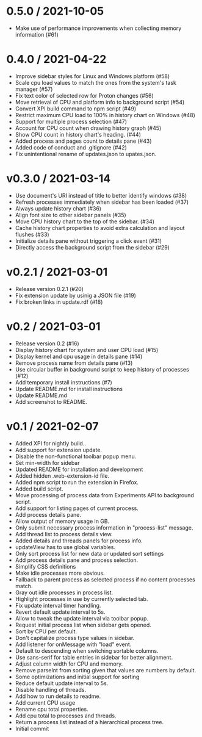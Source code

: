 
0.5.0 / 2021-10-05
==================

  * Make use of performance improvements when collecting memory information (#61)

0.4.0 / 2021-04-22
==================

  * Improve sidebar styles for Linux and Windows platform (#58)
  * Scale cpu load values to match the ones from the system's task manager (#57)
  * Fix text color of selected row for Proton changes (#56)
  * Move retrieval of CPU and platform info to background script (#54)
  * Convert XPI build command to npm script (#49)
  * Restrict maximum CPU load to 100% in history chart on Windows (#48)
  * Support for multiple process selection (#47)
  * Account for CPU count when drawing history graph (#45)
  * Show CPU count in history chart's heading. (#44)
  * Added process and pages count to details pane (#43)
  * Added code of conduct and .gitignore (#42)
  * Fix unintentional rename of updates.json to upates.json.

v0.3.0 / 2021-03-14
===================

  * Use document's URI instead of title to better identify windows (#38)
  * Refresh processes immediately when sidebar has been loaded (#37)
  * Always update history chart (#36)
  * Align font size to other sidebar panels (#35)
  * Move CPU history chart to the top of the sidebar. (#34)
  * Cache history chart properties to avoid extra calculation and layout flushes (#33)
  * Initialize details pane without triggering a click event (#31)
  * Directly access the background script from the sidebar (#29)

v0.2.1 / 2021-03-01
===================

  * Release version 0.2.1 (#20)
  * Fix extension update by usinig a JSON file (#19)
  * Fix broken links in update.rdf (#18)

v0.2 / 2021-03-01
=================

  * Release version 0.2 (#16)
  * Display history chart for system and user CPU load (#15)
  * Display kernel and cpu usage in details pane (#14)
  * Remove process name from details pane (#13)
  * Use circular buffer in background script to keep history of processes (#12)
  * Add temporary install instructions (#7)
  * Update README.md for install instructions
  * Update README.md
  * Add screenshot to README.

v0.1 / 2021-02-07
=================

  * Added XPI for nightly build..
  * Add support for extension update.
  * Disable the non-functional toolbar popup menu.
  * Set min-width for sidebar
  * Updated README for installation and development
  * Added hidden .web-extension-id file.
  * Added npm script to run the extension in Firefox.
  * Added build script.
  * Move processing of process data from Experiments API to background script.
  * Add support for listing pages of current process.
  * Add process details pane.
  * Allow output of memory usage in GB.
  * Only submit necessary process information in "process-list" message.
  * Add thread list to process details view.
  * Added details and threads panels for process info.
  * updateView has to use global variables.
  * Only sort process list for new data or updated sort settings
  * Add process details pane and process selection.
  * Simplify CSS definitions
  * Make idle processes more obvious.
  * Fallback to parent process as selected process if no content processes match.
  * Gray out idle processes in process list.
  * Highlight processes in use by currently selected tab.
  * Fix update interval timer handling.
  * Revert default update interval to 5s.
  * Allow to tweak the update interval via toolbar popup.
  * Request initial process list when sidebar gets opened.
  * Sort by CPU per default.
  * Don't capitalize process type values in sidebar.
  * Add listener for onMessage with "load" event.
  * Default to descending when switching sortable columns.
  * Use sans-serif for table entries in sidebar for better alignment.
  * Adjust column width for CPU and memory.
  * Remove parseInt from sorting given that values are numbers by default.
  * Some optimizations and initial support for sorting
  * Reduce default update interval to 5s.
  * Disable handling of threads.
  * Add how to run details to readme.
  * Add current CPU usage
  * Rename cpu total properties.
  * Add cpu total to processes and threads.
  * Return a process list instead of a hierarchical process tree.
  * Initial commit
